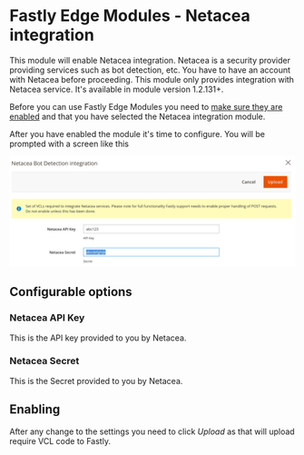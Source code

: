 # Fastly Edge Modules - Netacea integration 

This module will enable Netacea integration. Netacea is a security provider providing services such 
as bot detection, etc. You have to have an account with Netacea before proceeding. This module only provides
integration with Netacea service. It's available in module version 1.2.131+. 

Before you can use Fastly Edge Modules you need to [make sure they are enabled](https://github.com/fastly/fastly-magento2/blob/master/Documentation/Guides/Edge-Modules/EDGE-MODULES.md) and that you have selected the Netacea integration module.

After you have enabled the module it's time to configure. You will be prompted with a screen like this

![Fastly Edge Module Netacea configuration](../../images/guides/edge-modules/edge-module-netacea.jpg "Fastly Edge Module Netacea configuration")

## Configurable options

### Netacea API Key

This is the API key provided to you by Netacea.

### Netacea Secret

This is the Secret provided to you by Netacea.


## Enabling

After any change to the settings you need to click *Upload* as that will upload require VCL code to Fastly.
